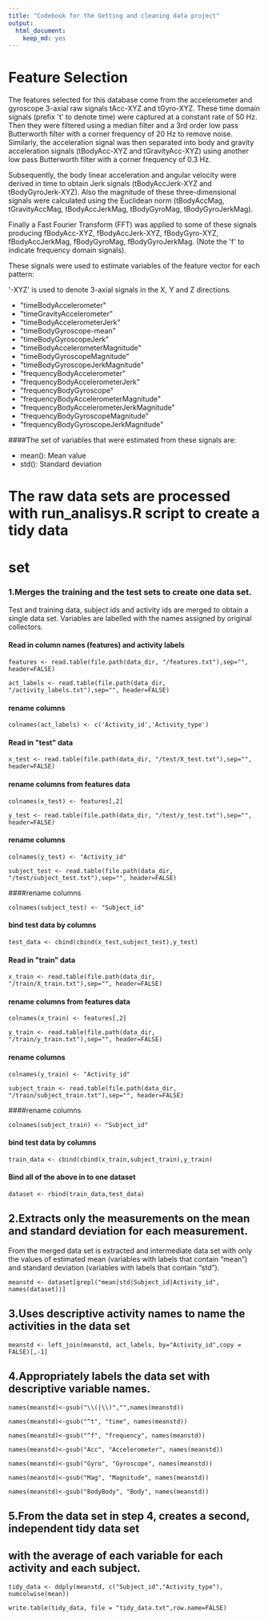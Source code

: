 ```yaml
---
title: "Codebook for the Getting and cleaning data project"
output:
  html_document:
    keep_md: yes
---
```


Feature Selection 
=================

The features selected for this database come from the accelerometer and gyroscope 3-axial raw signals tAcc-XYZ and tGyro-XYZ. These time domain signals (prefix 't' to denote time) were captured at a constant rate of 50 Hz. Then they were filtered using a median filter and a 3rd order low pass Butterworth filter with a corner frequency of 20 Hz to remove noise. Similarly, the acceleration signal was then separated into body and gravity acceleration signals (tBodyAcc-XYZ and tGravityAcc-XYZ) using another low pass Butterworth filter with a corner frequency of 0.3 Hz. 

Subsequently, the body linear acceleration and angular velocity were derived in time to obtain Jerk signals (tBodyAccJerk-XYZ and tBodyGyroJerk-XYZ). Also the magnitude of these three-dimensional signals were calculated using the Euclidean norm (tBodyAccMag, tGravityAccMag, tBodyAccJerkMag, tBodyGyroMag, tBodyGyroJerkMag). 

Finally a Fast Fourier Transform (FFT) was applied to some of these signals producing fBodyAcc-XYZ, fBodyAccJerk-XYZ, fBodyGyro-XYZ, fBodyAccJerkMag, fBodyGyroMag, fBodyGyroJerkMag. (Note the 'f' to indicate frequency domain signals). 

These signals were used to estimate variables of the feature vector for each pattern:  

'-XYZ' is used to denote 3-axial signals in the X, Y and Z directions.

* "timeBodyAccelerometer"
* "timeGravityAccelerometer"
* "timeBodyAccelerometerJerk"
* "timeBodyGyroscope-mean"
* "timeBodyGyroscopeJerk"
* "timeBodyAccelerometerMagnitude"
* "timeBodyGyroscopeMagnitude"
* "timeBodyGyroscopeJerkMagnitude"
* "frequencyBodyAccelerometer"
* "frequencyBodyAccelerometerJerk"
* "frequencyBodyGyroscope"
* "frequencyBodyAccelerometerMagnitude"
* "frequencyBodyAccelerometerJerkMagnitude"
* "frequencyBodyGyroscopeMagnitude"
* "frequencyBodyGyroscopeJerkMagnitude"


####The set of variables that were estimated from these signals are: 

* mean(): Mean value
* std(): Standard deviation

# The raw data sets are processed with run_analisys.R script to create a tidy data
# set

### 1.Merges the training and the test sets to create one data set.

Test and training data, subject ids and activity ids are merged to obtain a single data set. Variables are labelled with the names assigned by original collectors.


#### Read in column names (features) and activity labels
```{r}
features <- read.table(file.path(data_dir, "/features.txt"),sep="", header=FALSE)
```
```{r}
act_labels <- read.table(file.path(data_dir, "/activity_labels.txt"),sep="", header=FALSE)  
```

#### rename columns
```{r}
colnames(act_labels) <- c('Activity_id','Activity_type')
```

#### Read in "test" data
```{r}
x_test <- read.table(file.path(data_dir, "/test/X_test.txt"),sep="", header=FALSE)
```

#### rename columns from features data
```{r}
colnames(x_test) <- features[,2]
```

```{r}
y_test <- read.table(file.path(data_dir, "/test/y_test.txt"),sep="", header=FALSE)
```

#### rename columns
```{r}
colnames(y_test) <- "Activity_id"
```

```{r}
subject_test <- read.table(file.path(data_dir, "/test/subject_test.txt"),sep="", header=FALSE)
```

####rename columns
```{r}
colnames(subject_test) <- "Subject_id"
```

#### bind test data by columns
```{r}
test_data <- cbind(cbind(x_test,subject_test),y_test)
```

#### Read in "train" data
```{r}
x_train <- read.table(file.path(data_dir, "/train/X_train.txt"),sep="", header=FALSE)
```

#### rename columns from features data
```{r}
colnames(x_train) <- features[,2]
```

```{r}
y_train <- read.table(file.path(data_dir, "/train/y_train.txt"),sep="", header=FALSE)
```

#### rename columns
```{r}
colnames(y_train) <- "Activity_id"
```

```{r}
subject_train <- read.table(file.path(data_dir, "/train/subject_train.txt"),sep="", header=FALSE)
```

####rename columns
```{r}
colnames(subject_train) <- "Subject_id"
```

#### bind test data by columns
```{r}
train_data <- cbind(cbind(x_train,subject_train),y_train)
```

#### Bind all of the above in to one dataset
```{r}
dataset <- rbind(train_data,test_data)
```


## 2.Extracts only the measurements on the mean and standard deviation for each measurement.
From the merged data set is extracted and intermediate data set with only the values of estimated mean (variables with labels that contain “mean”) and standard deviation (variables with labels that contain “std”).

```{r}
meanstd <- dataset[grepl("mean|std|Subject_id|Activity_id", names(dataset))]
```

## 3.Uses descriptive activity names to name the activities in the data set
```{r}
meanstd <- left_join(meanstd, act_labels, by="Activity_id",copy = FALSE)[,-1]
```

## 4.Appropriately labels the data set with descriptive variable names. 
```{r}
names(meanstd)<-gsub("\\(|\\)","",names(meanstd))
```
```{r}
names(meanstd)<-gsub("^t", "time", names(meanstd))
```
```{r}
names(meanstd)<-gsub("^f", "frequency", names(meanstd))
```
```{r}
names(meanstd)<-gsub("Acc", "Accelerometer", names(meanstd))
```
```{r}
names(meanstd)<-gsub("Gyro", "Gyroscope", names(meanstd))
```
```{r}
names(meanstd)<-gsub("Mag", "Magnitude", names(meanstd))
```
```{r}
names(meanstd)<-gsub("BodyBody", "Body", names(meanstd))
```

## 5.From the data set in step 4, creates a second, independent tidy data set 
## with the average of each variable for each activity and each subject.
```{r}
tidy_data <- ddply(meanstd, c("Subject_id","Activity_type"), numcolwise(mean))
```
```{r}
write.table(tidy_data, file = "tidy_data.txt",row.name=FALSE)
```


